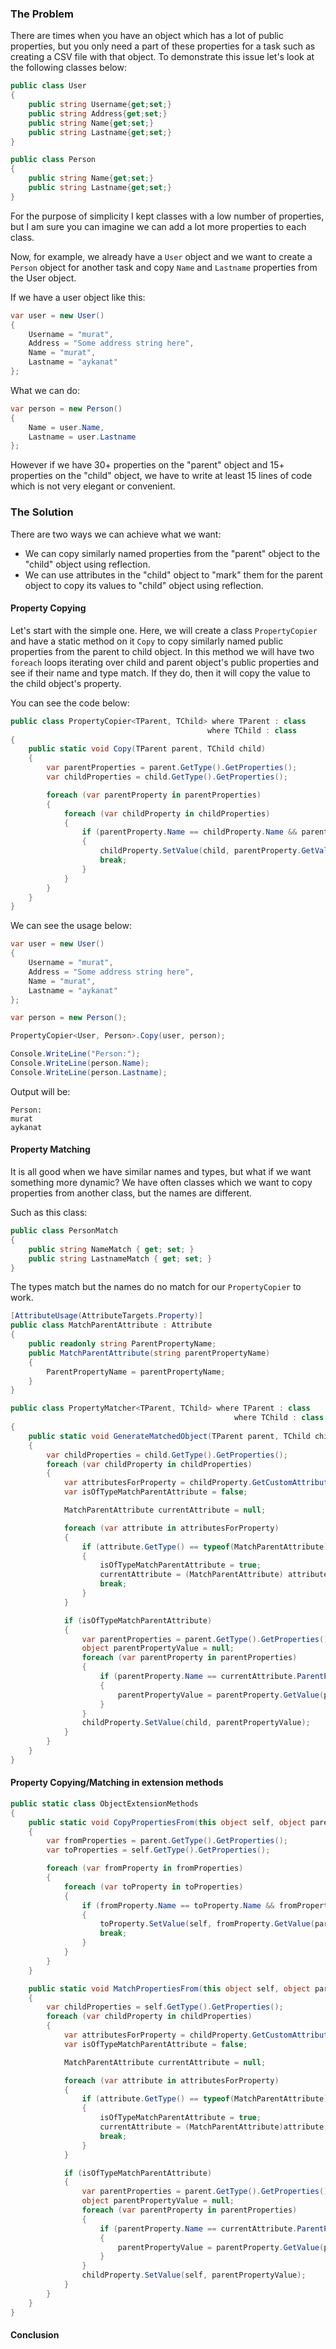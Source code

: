 ### The Problem
There are times when you have an object which has a lot of public properties, but you only need a part of these properties for a task such as creating a CSV file with that object. To demonstrate this issue let's look at the following classes below:

```csharp
public class User
{
    public string Username{get;set;}
    public string Address{get;set;}
    public string Name{get;set;}
    public string Lastname{get;set;}
}

public class Person
{
    public string Name{get;set;}
    public string Lastname{get;set;}
}
```

For the purpose of simplicity I kept classes with a low number of properties, but I am sure you can imagine we can add a lot more properties to each class.

Now, for example, we already have a `User` object and we want to create a `Person` object for another task and copy `Name` and `Lastname` properties from the User object.

If we have a user object like this:

```csharp
var user = new User()
{
    Username = "murat",
    Address = "Some address string here",
    Name = "murat",
    Lastname = "aykanat"
};
```

What we can do:

```csharp
var person = new Person()
{
    Name = user.Name,
    Lastname = user.Lastname
};
```

However if we have 30+ properties on the "parent" object and 15+ properties on the "child" object, we have to write at least 15 lines of code which is not very elegant or convenient.

### The Solution

There are two ways we can achieve what we want:
- We can copy similarly named properties from the "parent" object to the "child" object using reflection.
- We can use attributes in the "child" object to "mark" them for the parent object to copy its values to "child" object using reflection.

#### Property Copying
Let's start with the simple one. Here, we will create a class `PropertyCopier` and have a static method on it `Copy` to copy similarly named public properties from the parent to child object. In this method we will have two `foreach` loops iterating over child and parent object's public properties and see if their name and type match. If they do, then it will copy the value to the child object's property.

You can see the code below:

```csharp
public class PropertyCopier<TParent, TChild> where TParent : class
                                            where TChild : class 
{
    public static void Copy(TParent parent, TChild child)
    {
        var parentProperties = parent.GetType().GetProperties();
        var childProperties = child.GetType().GetProperties();

        foreach (var parentProperty in parentProperties)
        {
            foreach (var childProperty in childProperties)
            {
                if (parentProperty.Name == childProperty.Name && parentProperty.PropertyType == childProperty.PropertyType)
                {
                    childProperty.SetValue(child, parentProperty.GetValue(parent));
                    break;
                }
            }
        }
    }
}
```

We can see the usage below:
```csharp
var user = new User()
{
    Username = "murat",
    Address = "Some address string here",
    Name = "murat",
    Lastname = "aykanat"
};

var person = new Person();

PropertyCopier<User, Person>.Copy(user, person);

Console.WriteLine("Person:");
Console.WriteLine(person.Name);
Console.WriteLine(person.Lastname);
```
Output will be:
```
Person:
murat
aykanat
```

#### Property Matching

It is all good when we have similar names and types, but what if we want something more dynamic? We have often classes which we want to copy properties from another class, but the names are different.

Such as this class:
```csharp
public class PersonMatch
{
    public string NameMatch { get; set; }
    public string LastnameMatch { get; set; }
}
```

The types match but the names do no match for our `PropertyCopier` to work.

```csharp
[AttributeUsage(AttributeTargets.Property)]
public class MatchParentAttribute : Attribute
{
    public readonly string ParentPropertyName;
    public MatchParentAttribute(string parentPropertyName)
    {
        ParentPropertyName = parentPropertyName;
    }
}
```

```csharp
public class PropertyMatcher<TParent, TChild> where TParent : class 
                                                  where TChild : class
{
    public static void GenerateMatchedObject(TParent parent, TChild child)
    {
        var childProperties = child.GetType().GetProperties();
        foreach (var childProperty in childProperties)
        {
            var attributesForProperty = childProperty.GetCustomAttributes(typeof(MatchParentAttribute), true);
            var isOfTypeMatchParentAttribute = false;

            MatchParentAttribute currentAttribute = null;

            foreach (var attribute in attributesForProperty)
            {
                if (attribute.GetType() == typeof(MatchParentAttribute))
                {
                    isOfTypeMatchParentAttribute = true;
                    currentAttribute = (MatchParentAttribute) attribute;
                    break;
                }
            }

            if (isOfTypeMatchParentAttribute)
            {
                var parentProperties = parent.GetType().GetProperties();
                object parentPropertyValue = null;
                foreach (var parentProperty in parentProperties)
                {
                    if (parentProperty.Name == currentAttribute.ParentPropertyName)
                    {
                        parentPropertyValue = parentProperty.GetValue(parent);
                    }
                }
                childProperty.SetValue(child, parentPropertyValue);
            }
        }
    }
}
```
#### Property Copying/Matching in extension methods

```csharp
public static class ObjectExtensionMethods
{
    public static void CopyPropertiesFrom(this object self, object parent) 
    {
        var fromProperties = parent.GetType().GetProperties();
        var toProperties = self.GetType().GetProperties();

        foreach (var fromProperty in fromProperties)
        {
            foreach (var toProperty in toProperties)
            {
                if (fromProperty.Name == toProperty.Name && fromProperty.PropertyType == toProperty.PropertyType)
                {
                    toProperty.SetValue(self, fromProperty.GetValue(parent));
                    break;
                }
            }
        }
    }

    public static void MatchPropertiesFrom(this object self, object parent)
    {
        var childProperties = self.GetType().GetProperties();
        foreach (var childProperty in childProperties)
        {
            var attributesForProperty = childProperty.GetCustomAttributes(typeof(MatchParentAttribute), true);
            var isOfTypeMatchParentAttribute = false;

            MatchParentAttribute currentAttribute = null;

            foreach (var attribute in attributesForProperty)
            {
                if (attribute.GetType() == typeof(MatchParentAttribute))
                {
                    isOfTypeMatchParentAttribute = true;
                    currentAttribute = (MatchParentAttribute)attribute;
                    break;
                }
            }

            if (isOfTypeMatchParentAttribute)
            {
                var parentProperties = parent.GetType().GetProperties();
                object parentPropertyValue = null;
                foreach (var parentProperty in parentProperties)
                {
                    if (parentProperty.Name == currentAttribute.ParentPropertyName)
                    {
                        parentPropertyValue = parentProperty.GetValue(parent);
                    }
                }
                childProperty.SetValue(self, parentPropertyValue);
            }
        }
    }
}
```
#### Conclusion